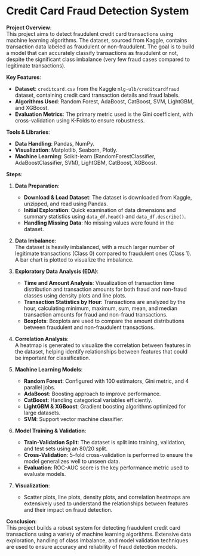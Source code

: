 # Credit Card Fraud Detection System

**Project Overview**:  
This project aims to detect fraudulent credit card transactions using machine learning algorithms. The dataset, sourced from Kaggle, contains transaction data labeled as fraudulent or non-fraudulent. The goal is to build a model that can accurately classify transactions as fraudulent or not, despite the significant class imbalance (very few fraud cases compared to legitimate transactions).

**Key Features**:  
- **Dataset**: `creditcard.csv` from the Kaggle `mlg-ulb/creditcardfraud` dataset, containing credit card transaction details and fraud labels.
- **Algorithms Used**: Random Forest, AdaBoost, CatBoost, SVM, LightGBM, and XGBoost.
- **Evaluation Metrics**: The primary metric used is the Gini coefficient, with cross-validation using K-Folds to ensure robustness.
  
**Tools & Libraries**:
- **Data Handling**: Pandas, NumPy.
- **Visualization**: Matplotlib, Seaborn, Plotly.
- **Machine Learning**: Scikit-learn (RandomForestClassifier, AdaBoostClassifier, SVM), LightGBM, CatBoost, XGBoost.
  
**Steps**:

1. **Data Preparation**:
    - **Download & Load Dataset**: The dataset is downloaded from Kaggle, unzipped, and read using Pandas.
    - **Initial Exploration**: Quick examination of data dimensions and summary statistics using `data_df.head()` and `data_df.describe()`.
    - **Handling Missing Data**: No missing values were found in the dataset.

2. **Data Imbalance**:  
    The dataset is heavily imbalanced, with a much larger number of legitimate transactions (Class 0) compared to fraudulent ones (Class 1). A bar chart is plotted to visualize the imbalance.

3. **Exploratory Data Analysis (EDA)**:
    - **Time and Amount Analysis**: Visualization of transaction time distribution and transaction amounts for both fraud and non-fraud classes using density plots and line plots.
    - **Transaction Statistics by Hour**: Transactions are analyzed by the hour, calculating minimum, maximum, sum, mean, and median transaction amounts for fraud and non-fraud transactions.
    - **Boxplots**: Boxplots are used to compare the amount distributions between fraudulent and non-fraudulent transactions.

4. **Correlation Analysis**:  
   A heatmap is generated to visualize the correlation between features in the dataset, helping identify relationships between features that could be important for classification.

5. **Machine Learning Models**:
    - **Random Forest**: Configured with 100 estimators, Gini metric, and 4 parallel jobs.
    - **AdaBoost**: Boosting approach to improve performance.
    - **CatBoost**: Handling categorical variables efficiently.
    - **LightGBM & XGBoost**: Gradient boosting algorithms optimized for large datasets.
    - **SVM**: Support vector machine classifier.

6. **Model Training & Validation**:
    - **Train-Validation Split**: The dataset is split into training, validation, and test sets using an 80/20 split.
    - **Cross-Validation**: 5-fold cross-validation is performed to ensure the model generalizes well to unseen data.
    - **Evaluation**: ROC-AUC score is the key performance metric used to evaluate models.

7. **Visualization**:
    - Scatter plots, line plots, density plots, and correlation heatmaps are extensively used to understand the relationships between features and their impact on fraud detection.

**Conclusion**:  
This project builds a robust system for detecting fraudulent credit card transactions using a variety of machine learning algorithms. Extensive data exploration, handling of class imbalance, and model validation techniques are used to ensure accuracy and reliability of fraud detection models.
